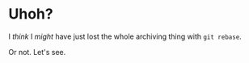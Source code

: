 # Uhoh?

I *think* I *might* have just lost the whole archiving thing with `git rebase`.

Or not.  Let's see.